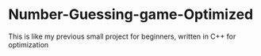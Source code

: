 # Number-Guessing-game-Optimized
This is like my previous small project for beginners, written in C++ for optimization
